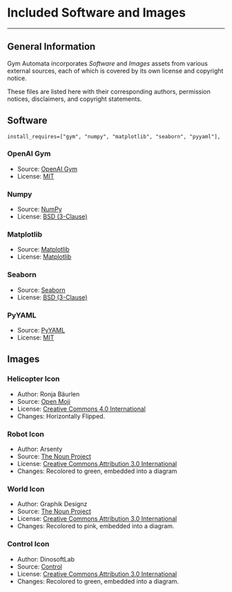 # Included Software and Images
---
## General Information

Gym Automata incorporates _Software_ and _Images_ assets from various external sources, each of which is covered by its own license and copyright notice.

These files are listed here with their corresponding authors,
permission notices, disclaimers, and copyright statements.

## Software

    install_requires=["gym", "numpy", "matplotlib", "seaborn", "pyyaml"],

### OpenAI Gym

+ Source: [OpenAI Gym](https://github.com/openai/gym)
+ License: [MIT](https://github.com/openai/gym/blob/master/LICENSE.md)

### Numpy

+ Source: [NumPy](https://github.com/numpy/numpy)
+ License: [BSD (3-Clause)](https://github.com/numpy/numpy/blob/master/LICENSE.txt)

### Matplotlib

+ Source: [Matplotlib](https://github.com/numpy/numpy)
+ License: [Matplotlib](https://github.com/matplotlib/matplotlib/blob/master/LICENSE/LICENSE)

### Seaborn

+ Source: [Seaborn](https://github.com/mwaskom/seaborn)
+ License: [BSD (3-Clause)](https://github.com/mwaskom/seaborn/blob/master/LICENSE)

### PyYAML

+ Source: [PyYAML](https://github.com/yaml/pyyaml)
+ License: [MIT](https://github.com/yaml/pyyaml/blob/master/LICENSE)

## Images

### Helicopter Icon

+ Author: Ronja Bäurlen
+ Source: [Open Moji](https://openmoji.org/library/#search=helicopter&emoji=1F681)
+ License: [Creative Commons 4.0 International](https://creativecommons.org/licenses/by-sa/4.0/)
+ Changes: Horizontally Flipped.

### Robot Icon

+ Author: Arsenty
+ Source: [The Noun Project](https://thenounproject.com/term/robot/417111/)
+ License: [Creative Commons Attribution 3.0 International](https://creativecommons.org/licenses/by/3.0/)
+ Changes: Recolored to green, embedded into a diagram

### World Icon

+ Author: Graphik Designz
+ Source: [The Noun Project](https://thenounproject.com/search/?q=world&i=2801283)
+ License: [Creative Commons Attribution 3.0 International](https://creativecommons.org/licenses/by/3.0/)
+ Changes: Recolored to pink, embedded into a diagram.

### Control Icon

+ Author: DinosoftLab
+ Source: [Control](https://thenounproject.com/term/control/1112891/)
+ License: [Creative Commons Attribution 3.0 International](https://creativecommons.org/licenses/by/3.0/)
+ Changes: Recolored to green, embedded into a diagram.
